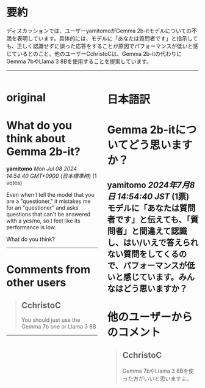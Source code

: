 # 要約 
ディスカッションでは、ユーザーyamitomoがGemma 2b-itモデルについての不満を表明しています。具体的には、モデルに「あなたは質問者です」と指示しても、正しく認識せずに誤った応答をすることが原因でパフォーマンスが低いと感じているとのこと。他のユーザーCchristoCは、Gemma 2b-itの代わりにGemma 7bやLlama 3 8Bを使用することを提案しています。

---


<style>
.column-left{
  float: left;
  width: 47.5%;
  text-align: left;
}
.column-right{
  float: right;
  width: 47.5%;
  text-align: left;
}
.column-one{
  float: left;
  width: 100%;
  text-align: left;
}
</style>


<div class="column-left">

# original

# What do you think about Gemma 2b-it?

**yamitomo** *Mon Jul 08 2024 14:54:40 GMT+0900 (日本標準時)* (1 votes)

Even when I tell the model that you are a "questioner," it mistakes me for an "questioner" and asks questions that can't be answered with a yes/no, so I feel like its performance is low.

What do you think?



---

 # Comments from other users

> ## CchristoC
> 
> You should just use the Gemma 7b one or Llama 3 8B
> 
> 
> 


---



</div>
<div class="column-right">

# 日本語訳

# Gemma 2b-itについてどう思いますか？
**yamitomo** *2024年7月8日 14:54:40 JST* (1票)
モデルに「あなたは質問者です」と伝えても、「質問者」と間違えて認識し、はい/いえで答えられない質問をしてくるので、パフォーマンスが低いと感じています。みんなはどう思いますか？
---
 # 他のユーザーからのコメント
> ## CchristoC
> 
> Gemma 7bやLlama 3 8Bを使った方がいいと思いますよ。


</div>